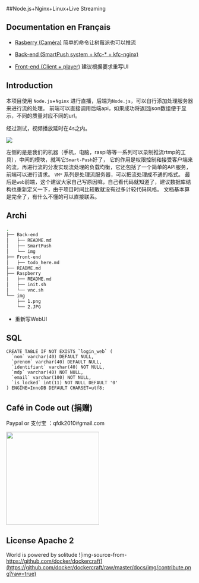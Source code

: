 ##Node.js+Nginx+Linux+Live Streaming

## Documentation en Français

- [Rasberry (Caméra)](https://github.com/qfdk/projetESIR/tree/master/Raspberry
) 简单的命令让树莓派也可以推流

- [Back-end (SmartPush system + kfc-* + kfc-nginx)](https://github.com/qfdk/projetESIR/tree/master/Linux)
 
- [Front-end (Client + player)](https://github.com/qfdk/projetESIR/tree/master/Web) 建议根据要求重写UI

## Introduction

本项目使用 `Node.js`+`Nginx` 进行直播，后端为`Node.js`，可以自行添加处理服务器来进行流的处理。
前端可以直接调用后端api，如果成功将返回json数组便于显示，不同的质量对应不同的url。

经过测试，视频播放延时在4s之内。

![](./img/1.png)

左侧的是是我们的机器（手机，电脑，raspi等等一系列可以录制推流rtmp的工具），中间的模块，就叫它`Smart-Push`好了，
它的作用是权限控制和接受客户端来的流，再进行流的分发实现流处理的负载均衡，它还包括了一个简单的API服务，前端可以进行请求。
`VM*` 系列是处理流服务器，可以把流处理成不通的格式。 
最后是`web`前端，这个建议大家自己写原因嘛，自己看代码就知道了，建议数据库结构也重新定义一下，由于项目时间比较敢就没有过多计较代码风格。
文档基本算是完全了，有什么不懂的可以直接联系。

## Archi

``` bash
.
├── Back-end
│   ├── README.md
│   ├── SmartPush
│   └── img
├── Front-end
│   ├── todo_here.md
├── README.md
├── Raspberry
│   ├── README.md
│   ├── init.sh
│   └── vnc.sh
└── img
    ├── 1.png
    └── 2.JPG
```
- 重新写WebUI

## SQL

```
CREATE TABLE IF NOT EXISTS `login_web` (
  `nom` varchar(40) DEFAULT NULL,
  `prenom` varchar(40) DEFAULT NULL,
  `identifiant` varchar(40) NOT NULL,
  `mdp` varchar(40) NOT NULL,
  `email` varchar(100) NOT NULL,
  `is_locked` int(11) NOT NULL DEFAULT '0'
) ENGINE=InnoDB DEFAULT CHARSET=utf8;

```
## Café in Code out (捐赠)
Paypal or 支付宝 ：qfdk2010#gmail.com

<img src="https://raw.githubusercontent.com/qfdk/NNLLS/master/img/2.JPG" width="250px"/>

## License Apache 2
World is powered by solitude
![img-source-from-https://github.com/docker/dockercraft](https://github.com/docker/dockercraft/raw/master/docs/img/contribute.png?raw=true)
